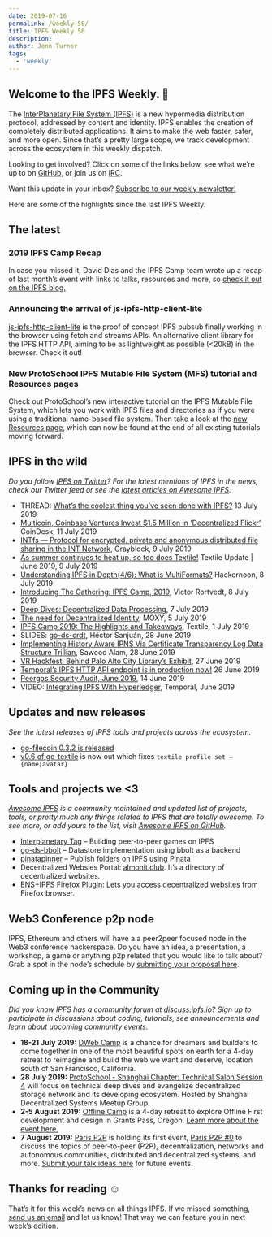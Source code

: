 ```yaml
---
date: 2019-07-16
permalink: /weekly-50/
title: IPFS Weekly 50
description:
author: Jenn Turner
tags:
  - 'weekly'
---
```


## Welcome to the IPFS Weekly. 👋

The [InterPlanetary File System (IPFS)](https://ipfs.io/) is a new hypermedia distribution protocol, addressed by content and identity. IPFS enables the creation of completely distributed applications. It aims to make the web faster, safer, and more open. Since that’s a pretty large scope, we track development across the ecosystem in this weekly dispatch.

Looking to get involved? Click on some of the links below, see what we’re up to on [GitHub](https://github.com/ipfs), or join us on [IRC](https://riot.im/app/#/room/#ipfs:matrix.org).

Want this update in your inbox? [Subscribe to our weekly newsletter!](http://eepurl.com/gL2Pi5)

Here are some of the highlights since the last IPFS Weekly.

## The latest

### 2019 IPFS Camp Recap

In case you missed it, David Dias and the IPFS Camp team wrote up a recap of last month’s event with links to talks, resources and more, so [check it out on the IPFS blog.](https://blog.ipfs.io/2019-07-08-ipfs-camp-recap/)

### Announcing the arrival of js-ipfs-http-client-lite

[js-ipfs-http-client-lite](https://github.com/ipfs-shipyard/js-ipfs-http-client-lite) is the proof of concept IPFS pubsub finally working in the browser using fetch and streams APIs. An alternative client library for the IPFS HTTP API, aiming to be as lightweight as possible (<20kB) in the browser. Check it out!

### New ProtoSchool IPFS Mutable File System (MFS) tutorial and Resources pages

Check out ProtoSchool’s new interactive tutorial on the IPFS Mutable File System, which lets you work with IPFS files and directories as if you were using a traditional name-based file system. Then take a look at the [new Resources page](https://proto.school/#/tutorials), which can now be found at the end of all existing tutorials moving forward.

## IPFS in the wild

_Do you follow [IPFS on Twitter](https://twitter.com/IPFSbot)? For the latest mentions of IPFS in the news, check our Twitter feed or see the [latest articles on Awesome IPFS](https://awesome.ipfs.io/articles/)._

- THREAD: [What’s the coolest thing you’ve seen done with IPFS?](https://www.reddit.com/r/ipfs/comments/cchr8b/whats_the_coolest_thing_youve_seen_done_with_ipfs/) 13 July 2019
- [Multicoin, Coinbase Ventures Invest \$1.5 Million in ‘Decentralized Flickr’](https://www.coindesk.com/multicoin-coinbase-ventures-invest-1-5-million-in-decentralized-flickr), CoinDesk, 11 July 2019
- [INTfs — Protocol for encrypted, private and anonymous distributed file sharing in the INT Network](https://medium.com/@grayblock/intfs-protocol-for-encrypted-private-and-anonymous-distributed-file-sharing-in-the-int-network-7dc8e34ac287), Grayblock, 9 July 2019
- [As summer continues to heat up, so too does Textile!](https://medium.com/textileio/textile-update-june-2019-d596343ad67e) Textile Update | June 2019, 9 July 2019
- [Understanding IPFS in Depth(4/6): What is MultiFormats?](https://hackernoon.com/understanding-ipfs-in-depth-4-6-what-is-multiformats-cf25eef83966) Hackernoon, 8 July 2019
- [Introducing The Gathering: IPFS Camp, 2019](https://medium.com/@victorrortvedt/introducing-the-gathering-ipfs-camp-2019-b33fe8493f1b), Victor Rortvedt, 8 July 2019
- [Deep Dives: Decentralized Data Processing](https://github.com/ipfs/camp/blob/master/DEEP_DIVES/44-decentralized-data-processing.md), 7 July 2019
- [The need for Decentralized Identity](https://medium.com/moxystudio/the-need-for-decentralized-identity-4d369408e10e), MOXY, 5 July 2019
- [IPFS Camp 2019: The Highlights and Takeaways](https://medium.com/textileio/ipfs-camp-2019-the-highlights-and-takeaways-2b3cb4f42513), Textile, 1 July 2019
- SLIDES: [go-ds-crdt](https://hector.link/presentations/go-ds-crdt-ligthning/), Héctor Sanjuán, 28 June 2019
- [Implementing History Aware IPNS Via Certificate Transparency Log Data Structure Trillian](https://discuss.ipfs.io/t/implementing-history-aware-ipns-via-certificate-transparency-log-data-structure-trillian/5756), Sawood Alam, 28 June 2019
- [VR Hackfest: Behind Palo Alto City Library’s Exhibit](https://library.cityofpaloalto.org/news/vr-hackfest/), 27 June 2019
- [Temporal’s IPFS HTTP API endpoint is in production now!](https://gateway.temporal.cloud/ipns/docs.api.temporal.cloud/ipfs.html#ipfs-http-api-proxy) 26 June 2019
- [Peergos Security Audit, June 2019](https://peergos.org/blog#security_audit_june_2019_), 14 June 2019
- VIDEO: [Integrating IPFS With Hyperledger](https://www.reddit.com/r/ipfs/comments/bnt2w0/integrating_ipfs_with_hyperledger/), Temporal, June 2019

## Updates and new releases

_See the latest releases of IPFS tools and projects across the ecosystem._

- [go-filecoin 0.3.2 is released](https://filecoin.io/blog/go-filecoin-0.3.2-release/)
- [v0.6 of go-textile](https://github.com/textileio/go-textile/releases/tag/v0.6.0) is now out which fixes `textile profile set —{name|avatar}`

## Tools and projects we <3

_[Awesome IPFS](https://awesome.ipfs.io/) is a community maintained and updated list of projects, tools, or pretty much any things related to IPFS that are totally awesome. To see more, or add yours to the list, visit [Awesome IPFS on GitHub](https://github.com/ipfs/awesome-ipfs)._

- [Interplanetary Tag](https://medium.com/textileio/building-peer-to-peer-games-on-ipfs-a-look-at-interplanetary-tag-52d081ee1d32) – Building peer-to-peer games on IPFS
- [go-ds-bbolt](https://github.com/RTradeLtd/go-ds-bbolt) – Datastore implementation using bbolt as a backend
- [pinatapinner](https://github.com/ItalyPaleAle/pinatapinner) – Publish folders on IPFS using Pinata
- Decentralized Websies Portal: [almonit.club](http://almonit.club/). It’s a directory of decentralized websites.
- [ENS+IPFS Firefox Plugin](https://addons.mozilla.org/en-US/firefox/addon/almonit/): Lets you access decentralized websites from Firefox browser.

## Web3 Conference p2p node

IPFS, Ethereum and others will have a a peer2peer focused node in the Web3 conference hackerspace. Do you have an idea, a presentation, a workshop, a game or anything p2p related that you would like to talk about? Grab a spot in the node’s schedule by [submitting your proposal here](https://forms.gle/SXcXEBXLanJ9CP5R8).

## Coming up in the Community

_Did you know IPFS has a community forum at [discuss.ipfs.io](https://discuss.ipfs.io/)? Sign up to participate in discussions about coding, tutorials, see announcements and learn about upcoming community events._

- **18-21 July 2019:** [DWeb Camp](https://dwebcamp.org/) is a chance for dreamers and builders to come together in one of the most beautiful spots on earth for a 4-day retreat to reimagine and build the web we want and deserve, location south of San Francisco, California.
- **28 July 2019:** [ProtoSchool - Shanghai Chapter: Technical Salon Session 4](https://www.meetup.com/Shanghai-Decentralized-Systems-Meetup-Group/events/262866233/) will focus on technical deep dives and evangelize decentralized storage network and its developing ecosystem. Hosted by Shanghai Decentralized Systems Meetup Group.
- **2-5 August 2019:** [Offline Camp](http://offlinefirst.org/camp/) is a 4-day retreat to explore Offline First development and design in Grants Pass, Oregon. [Learn more about the event here.](https://medium.com/offline-camp/announcing-offline-camp-v5-eb9111fdcc94)
- **7 August 2019:** [Paris P2P](https://p2p.paris/en/) is holding its first event, [Paris P2P #0](https://www.meetup.com/Paris-P2P/events/263089573/) to discuss the topics of peer-to-peer (P2P), decentralization, networks and autonomous communities, distributed and decentralized systems, and more. [Submit your talk ideas here](https://p2p.paris/en/) for future events.

## Thanks for reading ☺️

That’s it for this week’s news on all things IPFS. If we missed something, [send us an email](mailto:newsletter@ipfs.io) and let us know! That way we can feature you in next week’s edition.
